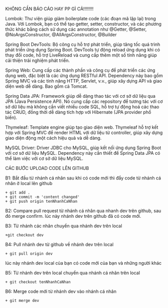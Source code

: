 KHÔNG CẦN BÁO CÁO HAY PP GÌ CẢ!!!!!!!!

Lombok: Thư viện giúp giảm boilerplate code (các đoạn mã lặp lại) trong Java. Với Lombok, bạn có thể tạo getter, setter, constructor, và các phương thức khác bằng cách sử dụng các annotation như @Getter, @Setter, @NoArgsConstructor, @AllArgsConstructor, @Builder

Spring Boot DevTools: Bộ công cụ hỗ trợ phát triển, giúp tăng tốc quá trình phát triển ứng dụng Spring Boot. DevTools tự động reload ứng dụng khi có thay đổi code, hỗ trợ LiveReload và cung cấp thêm một số tính năng giúp cải thiện trải nghiệm phát triển.

Spring Web: Cung cấp các thành phần và công cụ để phát triển các ứng dụng web, đặc biệt là các ứng dụng RESTful API. Dependency này bao gồm Spring MVC và các tính năng HTTP, Servlet, v.v., giúp xây dựng API và giao diện web dễ dàng. Bao gồm cả Tomcat.

Spring Data JPA: Framework giúp dễ dàng thao tác với cơ sở dữ liệu qua JPA (Java Persistence API). Nó cung cấp các repository để tương tác với cơ sở dữ liệu mà không cần viết nhiều code SQL, hỗ trợ tự động hoá các thao tác CRUD, đồng thời dễ dàng tích hợp với Hibernate (JPA provider phổ biến).

Thymeleaf: Template engine giúp tạo giao diện web. Thymeleaf hỗ trợ kết hợp với Spring MVC để render HTML với dữ liệu từ controller, giúp xây dựng giao diện động một cách hiệu quả và dễ dàng.

MySQL Driver: Driver JDBC cho MySQL, giúp kết nối ứng dụng Spring Boot với cơ sở dữ liệu MySQL. Dependency này cần thiết để Spring Data JPA có thể làm việc với cơ sở dữ liệu MySQL.

CÁC BƯỚC UPLOAD CODE LÊN GITHUB

B1: Bắt đầu từ nhánh cá nhân sau khi có code mới thì đẩy code từ nhánh cá nhân ở local lên github

	+ git add .
	+ git commit -m 'content changed'
	+ git push origin tenNhanhCaNhan
	
B2: Compare pull request từ nhánh cá nhân qua nhanh dev trên github, sau đó merge confirm.
lúc này nhánh dev trên github đã có code mới.

B3: Từ nhánh các nhân chuyển qua nhánh dev trên local

	+git checkout dev
	
B4: Pull nhánh dev từ github về nhánh dev trên local

	+ git pull origin dev
lúc này nhánh dev local của bạn có code mới của bạn và những người khác

B5: Từ nhánh dev trên local chuyển qua nhánh cá nhân trên local

	+ git checkout tenNhanhCaNhan

B6: Merge code mới từ nhánh dev vào nhánh cá nhân

	+ git merge dev
